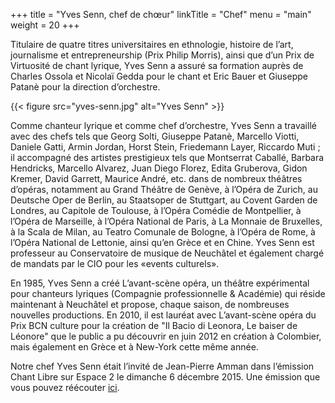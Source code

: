 +++
title = "Yves Senn, chef de chœur"
linkTitle = "Chef"
menu = "main"
weight = 20
+++


Titulaire de quatre titres universitaires en ethnologie, histoire de l’art, journalisme et entrepreneurship (Prix Philip Morris), ainsi que d’un Prix de Virtuosité de chant lyrique, Yves Senn a assuré sa formation auprès de Charles Ossola et Nicolaï Gedda pour le chant et Eric Bauer et Giuseppe Patanè pour la direction d’orchestre.

{{< figure src="yves-senn.jpg" alt="Yves Senn" >}}

Comme chanteur lyrique et comme chef d’orchestre, Yves Senn a travaillé avec des chefs tels que Georg Solti, Giuseppe Patanè, Marcello Viotti, Daniele Gatti, Armin Jordan, Horst Stein, Friedemann Layer, Riccardo Muti ; il accompagné des artistes prestigieux tels que Montserrat Caballé, Barbara Hendricks, Marcello Alvarez, Juan Diego Florez, Edita Gruberova, Gidon Kremer, David Garrett, Maurice André, etc. dans de nombreux théâtres d’opéras, notamment au Grand Théâtre de Genève, à l’Opéra de Zurich, au Deutsche Oper de Berlin, au Staatsoper de Stuttgart, au Covent Garden de Londres, au Capitole de Toulouse, à l’Opéra Comédie de Montpellier, à l’Opéra de Marseille, à l’Opéra National de Paris, à La Monnaie de Bruxelles, à la Scala de Milan, au Teatro Comunale de Bologne, à l’Opéra de Rome, à l’Opéra National de Lettonie, ainsi qu’en Grèce et en Chine. Yves Senn est professeur au Conservatoire de musique de Neuchâtel et également chargé de mandats par le CIO pour les «events culturels».

En 1985, Yves Senn a créé L’avant-scène opéra, un théâtre expérimental pour chanteurs lyriques (Compagnie professionnelle & Académie) qui réside maintenant à Neuchâtel et propose, chaque saison, de nombreuses nouvelles productions. En 2010, il est lauréat avec L’avant-scène opéra du Prix BCN culture pour la création de "Il Bacio di Leonora, Le baiser de Léonore" que le public a pu découvrir en juin 2012 en création à Colombier, mais également en Grèce et à New-York cette même année.

Notre chef Yves Senn était l’invité de Jean-Pierre Amman dans l’émission Chant Libre sur Espace 2 le dimanche 6 décembre 2015. Une émission que vous pouvez réécouter [ici](https://www.rts.ch/audio-podcast/2015/audio/les-30-ans-d-avant-scene-opera-neuchatel-25412958.html).

